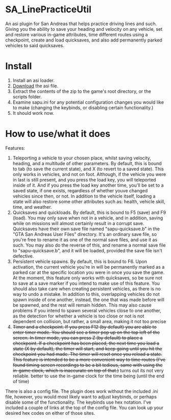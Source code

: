 # SA_LinePracticeUtil
An asi plugin for San Andreas that helps practice driving lines and such. Giving you the ability to save your heading and velocity on any vehicle, set and restore various in-game attributes, time different routes using a checkpoint, create and load quicksaves, and also add permanently parked vehicles to said quicksaves.

# Install
1. Install an asi loader.
2. [Download](https://github.com/yuyumta/SA_LinePracticeUtil/releases/download/5.0/SA_practice_utility.zip) the asi file.
3. Extract the contents of the zip to the game's root directory, or the scripts folder.
4. Examine sapu.ini for any potential configuration changes you would like to make (changing the keybinds, or disabling certain functionality.)
5. It should work now. 

# How to use/what it does
Features:
1. Teleporting a vehicle to your chosen place, whilst saving velocity, heading, and a multitude of other parameters. By default, this is bound to tab (to save the current state), and X (to revert to a saved state). This only works in vehicles, and not on foot. Although, if the vehicle you were in last is still present, and you press the load key, you will teleported inside of it. And if you press the load key another time, you'll be set to a saved state, if one exists, regardless of whether youve changed vehicles since then, or not. In addition to the vehicle itself, loading a state will also restore some other attributes such as: health, vehicle skill, time, and weather.
2. Quicksaves and quickloads. By default, this is bound to F5 (save) and F9 (load). You may only save when not in a vehicle, and in addition, saving while on missions will almost certainly result in a corrupt save. Quicksaves have their own save file named "sapu-quicksave.b" in the "GTA San Andreas User Files" directory. It's an ordinary save file, so you're free to rename it as one of the normal save files, and use it as such. You may also do the reverse of this, and rename a normal save file to  "sapu-quicksave.b", and it will be loaded, provided the save file isn't defective.
3. Persistent vehicle spawns. By default, this is bound to F6. Upon activation, the current vehicle you're in will be permanently marked as a parked car at the specific location you were in once you save the game. At the moment, this feature only works with quicksaves, so be sure not to save at a save marker if you intend to make use of this feature. You should also take care when creating persistent vehicles, as there is no way to undo a mistake. In addition to this, overlapping vehicles do not spawn inside of one another, instead, the one that was made before will be spawned, and the rest will remain hidden. This may also cause problems if you intend to spawn several vehicles close to one another, as the detection for whether a vehicle is too close or not is not dependent on collision, but rather, a small area, making it not too precise
4. ~~Timer and a checkpoint. If you press F12 (by default) you are able to enter timer mode. You should see a timer pop up on the top left of the screen. In timer mode, you can press Z (by default) to place a checkpoint. If a checkpoint has been placed, the next time you load a state (X by default), the timer will start, and keep going until you hit the checkpoint you had made. The timer will reset once you reload a state. This feature is intended to be a more convenient way to time routes (I've found timing screen recordings to be a bit tedious, same with using the in-game clock, which is inaccurate on top of that.)~~ turns out its not very reliable. better to use the in-game clock for the time being (until the end of time)

There is also a config file. The plugin does work without the included .ini file, however, you would most likely want to adjust keybinds, or perhaps disable some of the functionality. The keybinds use hex notation. I've included a couple of links at the top of the config file. You can look up your desired hex codes on either of those sites.
